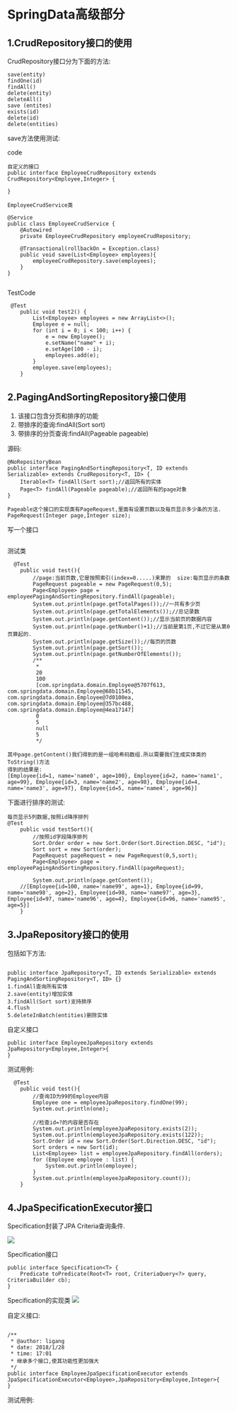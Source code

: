 SpringData高级部分
==
## 1.CrudRepository接口的使用

CrudRepository接口分为下面的方法:
```androiddatabinding
save(entity)
findOne(id)
findAll()
delete(entity)
deleteAll()
save (entites)
exists(id)
delete(id)
delete(entities)
```

save方法使用测试:

code 
```androiddatabinding
自定义的接口
public interface EmployeeCrudRepository extends CrudRepository<Employee,Integer> {

}

EmployeeCrudService类

@Service
public class EmployeeCrudService {
    @Autowired
    private EmployeeCrudRepository employeeCrudRepository;

    @Transactional(rollbackOn = Exception.class)
    public void save(List<Employee> employees){
        employeeCrudRepository.save(employees);
    }
}


```
TestCode 
```androiddatabinding
 @Test
    public void test2() {
        List<Employee> employees = new ArrayList<>();
        Employee e = null;
        for (int i = 0; i < 100; i++) {
            e = new Employee();
            e.setName("name" + i);
            e.setAge(100 - i);
            employees.add(e);
        }
        employee.save(employees);
    }
```
## 2.PagingAndSortingRepository接口使用

1. 该接口包含分页和排序的功能
2. 带排序的查询:findAll(Sort sort)
3. 带排序的分页查询:findAll(Pageable pageable)

源码:

```androiddatabinding
@NoRepositoryBean
public interface PagingAndSortingRepository<T, ID extends Serializable> extends CrudRepository<T, ID> {
	Iterable<T> findAll(Sort sort);//返回所有的实体
	Page<T> findAll(Pageable pageable);//返回所有的page对象
}

Pageable这个接口的实现类有PageRequest,里面有设置页数以及每页显示多少条的方法.
PageRequest(Integer page,Integer size);
```

写一个接口
```androiddatabinding

```
测试类
```androiddatabinding
  @Test
    public void test(){
        //page:当前页数,它是按照索引(index=0.....)来算的  size:每页显示的条数
        PageRequest pageable = new PageRequest(0,5);
        Page<Employee> page = employeePagingAndSortingRepository.findAll(pageable);
        System.out.println(page.getTotalPages());//一共有多少页
        System.out.println(page.getTotalElements());//总记录数
        System.out.println(page.getContent());//显示当前页的数据内容
        System.out.println(page.getNumber()+1);//当前是第1页,不过它是从第0页算起的.
        System.out.println(page.getSize());//每页的页数
        System.out.println(page.getSort());
        System.out.println(page.getNumberOfElements());
        /**
         * 
         20
         100
         [com.springdata.domain.Employee@5707f613, com.springdata.domain.Employee@68b11545, com.springdata.domain.Employee@7d0100ea, com.springdata.domain.Employee@357bc488, com.springdata.domain.Employee@4ea17147]
         0
         5
         null
         5
         */
         
其中page.getContent()我们得到的是一组哈希码数组.所以需要我们生成实体类的ToString()方法
得到的结果是:
[Employee{id=1, name='name0', age=100}, Employee{id=2, name='name1', age=99}, Employee{id=3, name='name2', age=98}, Employee{id=4, name='name3', age=97}, Employee{id=5, name='name4', age=96}]
```
下面进行排序的测试:
```androiddatabinding
每页显示5列数据,按照id降序排列
@Test
    public void testSort(){
        //按照id字段降序排列
        Sort.Order order = new Sort.Order(Sort.Direction.DESC, "id");
        Sort sort = new Sort(order);
        PageRequest pageRequest = new PageRequest(0,5,sort);
        Page<Employee> page = employeePagingAndSortingRepository.findAll(pageRequest);

        System.out.println(page.getContent());
    //[Employee{id=100, name='name99', age=1}, Employee{id=99, name='name98', age=2}, Employee{id=98, name='name97', age=3}, Employee{id=97, name='name96', age=4}, Employee{id=96, name='name95', age=5}]
    }
```
## 3.JpaRepository接口的使用

包括如下方法:
```androiddatabinding

public interface JpaRepository<T, ID extends Serializable> extends PagingAndSortingRepository<T, ID> {}
1.findAll查询所有实体
2.save(entity)增加实体
3.findAll(Sort sort)支持排序
4.flush
5.deleteInBatch(entities)删除实体
```
自定义接口
```androiddatabinding
public interface EmployeeJpaRepository extends JpaRepository<Employee,Integer>{
}
```
测试用例:

```androiddatabinding
  @Test
    public void test(){
        //查询ID为99的Employee内容
        Employee one = employeeJpaRepository.findOne(99);
        System.out.println(one);

        //检查id=?的内容是否存在
        System.out.println(employeeJpaRepository.exists(2));
        System.out.println(employeeJpaRepository.exists(122));
        Sort.Order id = new Sort.Order(Sort.Direction.DESC, "id");
        Sort orders = new Sort(id);
        List<Employee> list = employeeJpaRepository.findAll(orders);
        for (Employee employee : list) {
            System.out.println(employee);
        }
        System.out.println(employeeJpaRepository.count());
    }

```
## 4.JpaSpecificationExecutor接口

Specification封装了JPA Criteria查询条件.

![](http://upload-images.jianshu.io/upload_images/7505161-8ea911c6d485fac5.png?imageMogr2/auto-orient/strip%7CimageView2/2/w/1240)

Specification接口
```androiddatabinding
public interface Specification<T> {
	Predicate toPredicate(Root<T> root, CriteriaQuery<?> query, CriteriaBuilder cb);
}
```
Specification的实现类
![](http://upload-images.jianshu.io/upload_images/7505161-e9305558a4afc5fd.png?imageMogr2/auto-orient/strip%7CimageView2/2/w/1240)

自定义接口:
```androiddatabinding

/**
 * @author: ligang
 * date: 2018/1/28
 * time: 17:01
 * 继承多个接口,使其功能性更加强大
 */
public interface EmployeeJpaSpecificationExecutor extends JpaSpecificationExecutor<Employee>,JpaRepository<Employee,Integer>{
}
```
测试用例:
```androiddatabinding

```